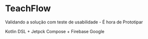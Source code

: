 # TeachFlow
Validando a solução com teste de usabilidade - É hora de Prototipar 


Kotlin DSL + Jetpck Compose + Firebase Google
